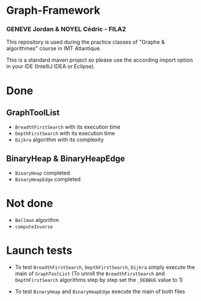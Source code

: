 # Graph-Framework
### GENEVE Jordan & NOYEL Cédric - FILA2


This repository is used during the practice classes of "Graphe & algorithmes" course in IMT Atlantique.

This is a standard maven project so please use the according import option in your IDE (IntelliJ IDEA or Eclipse).

# Done

## GraphToolList

- `BreadthFirstSearch` with its execution time
- `DepthFirstSearch` with its execution time
- `Dijkra` algorithm with its complexity

## BinaryHeap & BinaryHeapEdge

- `BinaryHeap` completed
- `BinaryHeapEdge` completed

# Not done

- `Bellman` algorithm
- `computeInverse`

# Launch tests

- To test `BreadthFirstSearch`, `DepthFirstSearch`, `Dijkra` simply execute the main of `GraphToolList`
 (To unroll the `BreadthFirstSearch` and `DepthFirstSearch` algorithms step by step set the `_DEBBUG` value to 1)

- To test `BinaryHeap` and `BinaryHeapEdge` execute the main of both files
